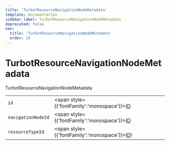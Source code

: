 ```yaml
---
title: 'TurbotResourceNavigationNodeMetadata'
template: Documentation
sidebar_label: TurbotResourceNavigationNodeMetadata
deprecated: false
nav:
  title: 'TurbotResourceNavigationNodeMetadata'
  order: 10
---
```


# TurbotResourceNavigationNodeMetadata

<div style={{'fontFamily':'monospace'}}><span style={{'fontSize':'1.5rem','fontWeight':500}}>TurbotResourceNavigationNodeMetadata</span></div>





| | | |
| -- | -- | -- |
| `id` | <span style={{'fontFamily':'monospace'}}><a href="/guardrails/docs/reference/graphql/scalar/ID">ID</a></span> |  |
| `navigationNodeId` | <span style={{'fontFamily':'monospace'}}><a href="/guardrails/docs/reference/graphql/scalar/ID">ID</a></span> |  |
| `resourceTypeId` | <span style={{'fontFamily':'monospace'}}><a href="/guardrails/docs/reference/graphql/scalar/ID">ID</a>!</span> |  |